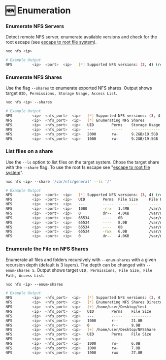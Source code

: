 # 🆕 Enumeration

### Enumerate NFS Servers

Detect remote NFS server, enumerate available versions and check for the root escape (see [escape to root file system](escape-to-root-file-system.md)).

```bash
nxc nfs <ip> 

# Example Output                                                          
NFS         <ip>  <port>  <ip>   [*] Supported NFS versions: (3, 4) (root escape:True)
```

### Enumerate NFS Shares

Use the flag `--shares` to enumerate exported NFS shares. Output shows target `UID, Permissions, Storage Usage, Access List`.

```bash
nxc nfs <ip> --shares

# Example Output
NFS         <ip>  <nfs_port>  <ip>   [*] Supported NFS versions: (3, 4) (root escape:False)
NFS         <ip>  <nfs_port>  <ip>   [*] Enumerating NFS Shares
NFS         <ip>  <nfs_port>  <ip>   UID        Perms    Storage Usage    Share                          Access List    
NFS         <ip>  <nfs_port>  <ip>   ---        -----    -------------    -----                          -----------    
NFS         <ip>  <nfs_port>  <ip>   2000       rw-      9.2GB/19.5GB    /home/user/Desktop/test        *              
NFS         <ip>  <nfs_port>  <ip>   1000       rw-      9.2GB/19.5GB    /home/user/Desktop/NFSShare    192.168.0.0/24
```

### List files on a share

Use the `--ls` option to list files on the target system. Chose the target share with the `--share` flag. To use the root fs escape see "[escape to root file system](escape-to-root-file-system.md)".

```bash
nxc nfs <ip> --share '/var/nfs/general' --ls '/'

# Example Output
NFS         <ip>  <port>  <ip>   [*] Supported NFS versions: (3, 4) (root escape:False)
NFS         <ip>  <port>  <ip>   UID        Perms  File Size     File Path
NFS         <ip>  <port>  <ip>   ---        -----  ---------     ---------
NFS         <ip>  <port>  <ip>   1000       -r-x   1.4MB         /var/nfs/general/Screenshot_2024-10-09_18_13_25.png
NFS         <ip>  <port>  <ip>   0          dr--   4.0KB         /var/nfs/general/other
NFS         <ip>  <port>  <ip>   65534      ----   0B            /var/nfs/general/test
NFS         <ip>  <port>  <ip>   65534      ----   8.0B          /var/nfs/general/test123
NFS         <ip>  <port>  <ip>   65534      ----   0B            /var/nfs/general/test1234
NFS         <ip>  <port>  <ip>   65534      -rwx   6.0B          /var/nfs/general/testfile
NFS         <ip>  <port>  <ip>   0          dr--   4.0KB         /var/nfs/general/tmp
```

### Enumerate the File on NFS Shares

Enumerate all files and folders recursively with `--enum-shares` with a given recursion depth (default is 3 layers). The depth can be changed with `--enum-shares 5`. Output shows target `UID, Permissions, File Size, File Path, Access List`.

```bash
nxc nfs <ip> --enum-shares

# Example Output
NFS         <ip>  <nfs_port>  <ip>   [*] Supported NFS versions: (3, 4) (root escape:False)
NFS         <ip>  <nfs_port>  <ip>   [*] Enumerating NFS Shares Directories
NFS         <ip>  <nfs_port>  <ip>   [+] /home/user/Desktop/test
NFS         <ip>  <nfs_port>  <ip>   UID        Perms    File Size      File Path                                     Access List    
NFS         <ip>  <nfs_port>  <ip>   ---        -----    ---------      ---------                                     -----------    
NFS         <ip>  <nfs_port>  <ip>   1000       r--      21.0B          /home/user/Desktop/test/test.txt              *              
NFS         <ip>  <nfs_port>  <ip>   0          r--      9.0B           /home/user/Desktop/test/test2.txt             *              
NFS         <ip>  <nfs_port>  <ip>   [+] /home/user/Desktop/NFSShare
NFS         <ip>  <nfs_port>  <ip>   UID        Perms    File Size      File Path                                     Access List    
NFS         <ip>  <nfs_port>  <ip>   ---        -----    ---------      ---------                                     -----------    
NFS         <ip>  <nfs_port>  <ip>   1000       rw-      6.0B           /home/user/Desktop/NFSShare/test.txt          192.168.38.0/24
NFS         <ip>  <nfs_port>  <ip>   1000       rw-      7.0B           /home/user/Desktop/NFSShare/NFS2/test2.txt    192.168.38.0/24,
NFS         <ip>  <nfs_port>  <ip>   1000       rwx      27.0B          /home/user/Desktop/NFSShare/test3.txt         192.168.38.0/24

```
